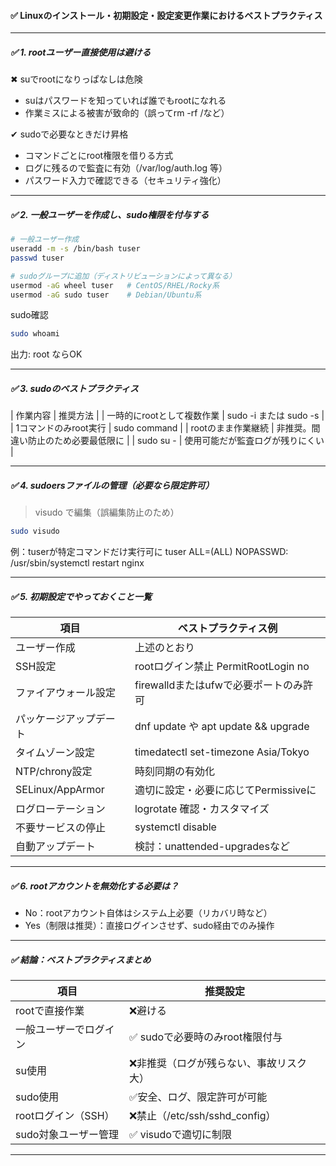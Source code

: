 #### ✅ Linuxのインストール・初期設定・設定変更作業におけるベストプラクティス

---

##### ✅ 1. rootユーザー直接使用は避ける
✖ suでrootになりっぱなしは危険
- suはパスワードを知っていれば誰でもrootになれる
- 作業ミスによる被害が致命的（誤ってrm -rf /など）

✔ sudoで必要なときだけ昇格
- コマンドごとにroot権限を借りる方式
- ログに残るので監査に有効（/var/log/auth.log 等）
- パスワード入力で確認できる（セキュリティ強化）

---

##### ✅ 2. 一般ユーザーを作成し、sudo権限を付与する
```bash
# 一般ユーザー作成
useradd -m -s /bin/bash tuser
passwd tuser
```
```bash
# sudoグループに追加（ディストリビューションによって異なる）
usermod -aG wheel tuser   # CentOS/RHEL/Rocky系
usermod -aG sudo tuser    # Debian/Ubuntu系
```
sudo確認
```bash
sudo whoami
```
出力: root ならOK

---

##### ✅ 3. sudoのベストプラクティス
| 作業内容 | 推奨方法 |
| 一時的にrootとして複数作業 | sudo -i または sudo -s |
| 1コマンドのみroot実行 | sudo command |
| rootのまま作業継続 |	非推奨。間違い防止のため必要最低限に |
| sudo su - |	使用可能だが監査ログが残りにくい |

---

##### ✅ 4. sudoersファイルの管理（必要なら限定許可）
> visudo で編集（誤編集防止のため）
```bash
sudo visudo
```
例：tuserが特定コマンドだけ実行可に
tuser ALL=(ALL) NOPASSWD: /usr/sbin/systemctl restart nginx

---

##### ✅ 5. 初期設定でやっておくこと一覧
| 項目 | ベストプラクティス例 |
|-------|-------|
| ユーザー作成|	上述のとおり|
| SSH設定 | rootログイン禁止 PermitRootLogin no |
| ファイアウォール設定 | firewalldまたはufwで必要ポートのみ許可 |
| パッケージアップデート | dnf update や apt update && upgrade |
| タイムゾーン設定 | timedatectl set-timezone Asia/Tokyo |
| NTP/chrony設定 | 時刻同期の有効化 |
| SELinux/AppArmor | 適切に設定・必要に応じてPermissiveに |
| ログローテーション | logrotate 確認・カスタマイズ |
| 不要サービスの停止 | systemctl disable <service> |
| 自動アップデート | 検討：unattended-upgradesなど |

---

##### ✅ 6. rootアカウントを無効化する必要は？
- No：rootアカウント自体はシステム上必要（リカバリ時など）
- Yes（制限は推奨）：直接ログインさせず、sudo経由でのみ操作

---

##### ✅ 結論：ベストプラクティスまとめ
| 項目 | 推奨設定 |
| ------- | ------- |
| rootで直接作業 | ❌避ける |
| 一般ユーザーでログイン | ✅ sudoで必要時のみroot権限付与 |
| su使用 | ❌非推奨（ログが残らない、事故リスク大） |
| sudo使用 | ✅安全、ログ、限定許可が可能 |
| rootログイン（SSH） | ❌禁止（/etc/ssh/sshd_config） |
| sudo対象ユーザー管理 | ✅ visudoで適切に制限 |

---
